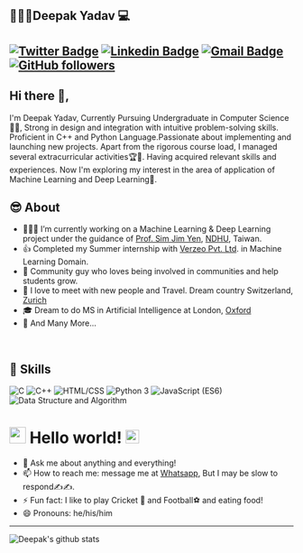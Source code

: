 ## 👱🏻‍♂️Deepak Yadav 💻 
[![Twitter Badge](https://img.shields.io/badge/-@deepak842705-1ca0f1?style=flat-square&labelColor=1ca0f1&logo=twitter&logoColor=white&link=https://twitter.com/deepak842705)](https://twitter.com/deepak842705)
[![Linkedin Badge](https://img.shields.io/badge/-deepak2233-blue?style=flat-square&logo=Linkedin&logoColor=white&link=https://www.linkedin.com/in/deepak2233/)](https://www.linkedin.com/in/deepak2233/) 
[![Gmail Badge](https://img.shields.io/badge/-deepak842705@gmail.com-c14438?style=flat-square&logo=Gmail&logoColor=white&link=mailto:deepak842705@gmail.com)](mailto:deepak842705@gmail.com)
[![GitHub followers](https://img.shields.io/github/followers/deepak2233?label=Follow&style=social)](https://github.com/deepak2233/?tab=follow)
---
## Hi there 👋,           
I'm Deepak Yadav, Currently Pursuing Undergraduate in Computer Science 👨‍💻, Strong in design and integration with intuitive problem-solving skills. Proficient in C++ and Python Language.Passionate about implementing and launching new projects. Apart from the rigorous course load, I managed several extracurricular activities🏆🎤. Having acquired relevant skills and experiences. Now I'm exploring my interest in the area of application of Machine Learning and Deep Learning🎯.   

## 😎 About
- 👨🏽‍💻 I’m currently working on a Machine Learning & Deep Learning project under the guidance of [Prof. Sim Jim Yen](http://web.csie.ndhu.edu.tw/sjyen/), [NDHU](https://epage.ndhu.edu.tw/bin/home.php?Lang=EN), Taiwan.
- 👍 Completed my Summer internship with [Verzeo Pvt. Ltd](https://verzeo.in/). in Machine Learning Domain.
- 🎤 Community guy who loves being involved in communities and help students grow.
- 🌱 I love to meet with new people and Travel. Dream country Switzerland, [Zurich](https://www.google.com/search?q=tourism+in+bern&rlz=1C1CHBF_enIN910IN910&sxsrf=ALeKk02g2mSUYqvp8gAkmIS04Zaq34B-2g:1596178176559&tbm=isch&source=iu&ictx=1&fir=lQUu1BPd5YBMjM%252CTaNXoQ4WjjWbIM%252C%252Fm%252F0d6nx&vet=1&usg=AI4_-kRlbl_WyOaD6HjmuyWVblDAvPTdgQ&sa=X&ved=2ahUKEwiLzdiJ8_bqAhXYTX0KHchcDSoQ_B0wF3oECBEQAw&biw=1024&bih=657#imgrc=zF6CIkZ2oDGpOM)
- 🎓 Dream to do MS in Artificial Intelligence at London, [Oxford](https://www.google.com/maps/uv?hl=en&pb=!1s0x4876c6a9ef8c485b%3A0xd2ff1883a001afed!3m1!7e115!4shttps%3A%2F%2Flh5.googleusercontent.com%2Fp%2FAF1QipMxB_cfHwJ3lotHWhTz-QxHk-Qq2QZkrzd_ohqe%3Dw213-h160-k-no!5soxford%20-%20Google%20Search!15sCgIgAQ&imagekey=!1e10!2sAF1QipNgD6N2rfvdp1H4DNnnaTSCap2SCHKT7MhcP457&sa=X&ved=2ahUKEwiQx-X09PbqAhUCbn0KHShaD7IQoiowJnoECBoQBg)
- 👯 And Many More...
<br>

## 💪 Skills

<img src="https://img.shields.io/badge/C-lightgrey" alt="C" /> <img src="https://img.shields.io/badge/C++-ff69b4" alt="C++" /> <img src="https://img.shields.io/badge/HTML/CSS-important" alt="HTML/CSS" /> <img src="https://img.shields.io/badge/Python 3-informational" alt="Python 3" /> <img src="https://img.shields.io/badge/JavaScript -brightgreen" alt="JavaScript (ES6)" /> <img src="https://img.shields.io/badge/Data Structure and Algorithm-yellow" alt="Data Structure and Algorithm" />

<!-- * C/C++
* Java SE
* Python 3
* JavaScript 
* Data Structure and Algorithm -->



# <img src="https://github.com/TheDudeThatCode/TheDudeThatCode/blob/master/Assets/Hi.gif" width="29px"> Hello world!&nbsp;<img src="https://github.com/TheDudeThatCode/TheDudeThatCode/blob/master/Assets/Earth.gif" width="24px">

- 💬 Ask me about anything and everything! 
- 📫 How to reach me: message me at [Whatsapp](https://wa.me/918427059627), But I may be slow to respond✍️✍️.
- ⚡ Fun fact: I like to play Cricket 🏏 and Football⚽ and eating food! 
- 😄 Pronouns: he/his/him
---
![Deepak's github stats](https://github-readme-stats.vercel.app/api?username=deepak2233&show_icons=true)
<!--
**deepak2233/deepak2233** is a ✨ _special_ ✨ repository because its `README.md` (this file) appears on your GitHub profile.

🤔

-->
